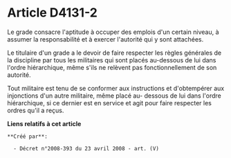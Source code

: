 # Article D4131-2

Le grade consacre l'aptitude à occuper des emplois d'un certain niveau, à assumer la responsabilité et à exercer l'autorité
qui y sont attachées.

Le titulaire d'un grade a le devoir de faire respecter les règles générales de la discipline par tous les militaires qui sont
placés au-dessous de lui dans l'ordre hiérarchique, même s'ils ne relèvent pas fonctionnellement de son autorité.

Tout militaire est tenu de se conformer aux instructions et d'obtempérer aux injonctions d'un autre militaire, même placé au-
dessous de lui dans l'ordre hiérarchique, si ce dernier est en service et agit pour faire respecter les ordres qu'il a reçus.

**Liens relatifs à cet article**

	**Créé par**:

	  - Décret n°2008-393 du 23 avril 2008 - art. (V)
